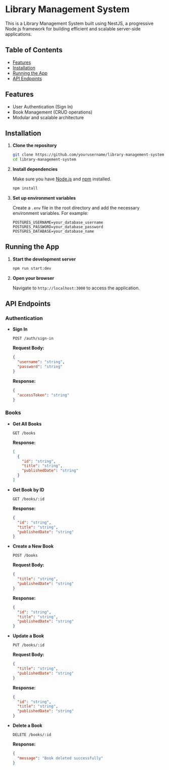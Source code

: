 # Library Management System

This is a Library Management System built using NestJS, a progressive Node.js framework for building efficient and scalable server-side applications.

## Table of Contents

- [Features](#features)
- [Installation](#installation)
- [Running the App](#running-the-app)
- [API Endpoints](#api-endpoints)

## Features

- User Authentication (Sign In)
- Book Management (CRUD operations)
- Modular and scalable architecture

## Installation

1. **Clone the repository**

   ```bash
   git clone https://github.com/yourusername/library-management-system.git
   cd library-management-system
   ```

2. **Install dependencies**

   Make sure you have [Node.js](https://nodejs.org/) and [npm](https://www.npmjs.com/) installed.

   ```bash
   npm install
   ```

3. **Set up environment variables**

   Create a `.env` file in the root directory and add the necessary environment variables. For example:

   ```plaintext
   POSTGRES_USERNAME=your_database_username
   POSTGRES_PASSWORD=your_database_password
   POSTGRES_DATABASE=your_database_name
   ```

## Running the App

1. **Start the development server**

   ```bash
   npm run start:dev
   ```

2. **Open your browser**

   Navigate to `http://localhost:3000` to access the application.

## API Endpoints

### Authentication

- **Sign In**

  ```http
  POST /auth/sign-in
  ```

  **Request Body:**

  ```json
  {
    "username": "string",
    "password": "string"
  }
  ```

  **Response:**

  ```json
  {
    "accessToken": "string"
  }
  ```

### Books

- **Get All Books**

  ```http
  GET /books
  ```

  **Response:**

  ```json
  [
    {
      "id": "string",
      "title": "string",
      "publishedDate": "string"
    }
  ]
  ```

- **Get Book by ID**

  ```http
  GET /books/:id
  ```

  **Response:**

  ```json
  {
    "id": "string",
    "title": "string",
    "publishedDate": "string"
  }
  ```

- **Create a New Book**

  ```http
  POST /books
  ```

  **Request Body:**

  ```json
  {
    "title": "string",
    "publishedDate": "string"
  }
  ```

  **Response:**

  ```json
  {
    "id": "string",
    "title": "string",
    "publishedDate": "string"
  }
  ```

- **Update a Book**

  ```http
  PUT /books/:id
  ```

  **Request Body:**

  ```json
  {
    "title": "string",
    "publishedDate": "string"
  }
  ```

  **Response:**

  ```json
  {
    "id": "string",
    "title": "string",
    "publishedDate": "string"
  }
  ```

- **Delete a Book**

  ```http
  DELETE /books/:id
  ```

  **Response:**

  ```json
  {
    "message": "Book deleted successfully"
  }
  ```
  
